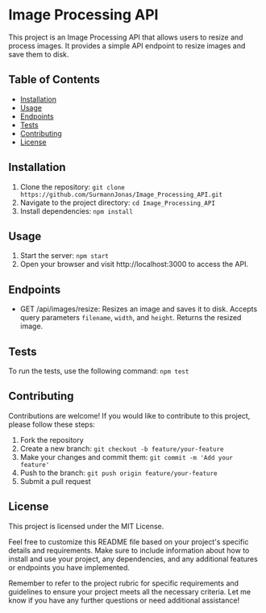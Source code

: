# Image Processing API

This project is an Image Processing API that allows users to resize and process images. It provides a simple API endpoint to resize images and save them to disk.

## Table of Contents
- [Installation](#installation)
- [Usage](#usage)
- [Endpoints](#endpoints)
- [Tests](#tests)
- [Contributing](#contributing)
- [License](#license)

## Installation
1. Clone the repository: `git clone https://github.com/SurmannJonas/Image_Processing_API.git`
2. Navigate to the project directory: `cd Image_Processing_API`
3. Install dependencies: `npm install`

## Usage
1. Start the server: `npm start`
2. Open your browser and visit http://localhost:3000 to access the API.

## Endpoints
- GET /api/images/resize: Resizes an image and saves it to disk. Accepts query parameters `filename`, `width`, and `height`. Returns the resized image.

## Tests
To run the tests, use the following command: `npm test`

## Contributing
Contributions are welcome! If you would like to contribute to this project, please follow these steps:
1. Fork the repository
2. Create a new branch: `git checkout -b feature/your-feature`
3. Make your changes and commit them: `git commit -m 'Add your feature'`
4. Push to the branch: `git push origin feature/your-feature`
5. Submit a pull request

## License
This project is licensed under the MIT License.

Feel free to customize this README file based on your project's specific details and requirements. Make sure to include information about how to install and use your project, any dependencies, and any additional features or endpoints you have implemented.

Remember to refer to the project rubric for specific requirements and guidelines to ensure your project meets all the necessary criteria. Let me know if you have any further questions or need additional assistance!
